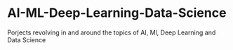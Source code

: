 # AI-ML-Deep-Learning-Data-Science
Porjects revolving in and around the topics of AI, Ml, Deep Learning and Data Science
